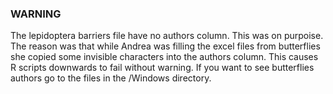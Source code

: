 ### WARNING
The lepidoptera barriers file have no authors column. This was on purpoise. The reason was that while Andrea was filling the excel files from butterflies she copied some invisible characters into the authors column. This causes R scripts downwards to fail without warning. If you want to see butterflies authors go to the files in the /Windows directory.
